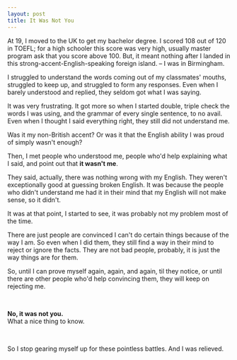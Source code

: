 ```yaml
---
layout: post
title: It Was Not You
---
```


At 19, I moved to the UK to get my bachelor degree. I scored 108 out of 120 in TOEFL; for a high schooler this score was very high, usually master program ask that you score above 100. But, it meant nothing after I landed in this strong-accent-English-speaking foreign island. – I was in Birmingham.

I struggled to understand the words coming out of my classmates' mouths, struggled to keep up, and struggled to form any responses. Even when I barely understood and replied, they seldom got what I was saying.

It was very frustrating. It got more so when I started double, triple check the words I was using, and the grammar of every single sentence, to no avail. Even when I thought I said everything right, they still did not understand me.

Was it my non-British accent? Or was it that the English ability I was proud of simply wasn't enough?

Then, I met people who understood me, people who'd help explaining what I said, and point out that **it wasn't me**.

They said, actually, there was nothing wrong with my English. They weren't exceptionally good at guessing broken English. It was because the people who didn't understand me had it in their mind that my English will not make sense, so it didn't.

It was at that point, I started to see, it was probably not my problem most of the time.

There are just people are convinced I can't do certain things because of the way I am. So even when I did them, they still find a way in their mind to reject or ignore the facts. They are not bad people, probably, it is just the way things are for them.

So, until I can prove myself again, again, and again, til they notice, or until there are other people who'd help convincing them, they will keep on rejecting me.

&nbsp;

**No, it was not you.**<br/>
What a nice thing to know.

&nbsp;

So I stop gearing myself up for these pointless battles.
And I was relieved.
